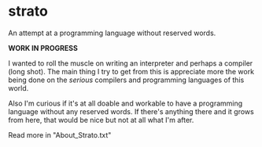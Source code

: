 strato
======

An attempt at a programming language without reserved words.

**WORK IN PROGRESS**

I wanted to roll the muscle on writing an interpreter and perhaps a compiler (long shot). The main thing I try to get from this is appreciate more the work being done on the *serious* compilers and programming languages of this world.

Also I'm curious if it's at all doable and workable to have a programming language without any reserved words. If there's anything there and it grows from here, that would be nice but not at all what I'm after.

Read more in "About_Strato.txt"